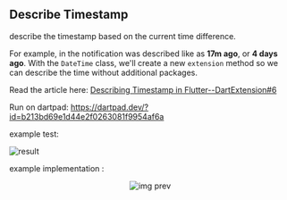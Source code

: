 ## Describe Timestamp 
describe the timestamp based on the current time difference.

For example, in the notification was described like as **17m ago**, or  **4 days ago**. With the `DateTime` class, we'll create a new `extension` method so we can describe the time without additional packages.

Read the article here: [Describing Timestamp in Flutter--DartExtension#6](https://pmatatias.medium.com/describe-timestamp-in-flutter-dart-extension-6-e016ca37e10d)

Run on dartpad: https://dartpad.dev/?id=b213bd69e1d44e2f0263081f9954af6a

example test:

![result](https://cdn-images-1.medium.com/max/800/1*TGQKqG4uX1GufQscEv8gyQ.png)

example implementation :

<p align="center">
 <img src="https://cdn-images-1.medium.com/max/800/1*VibxtsCkvsfXuXtVjY_8bQ.gif" alt="img prev"  title="img prev">
</p>
